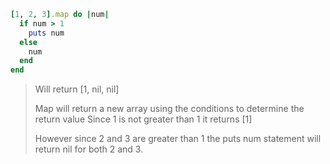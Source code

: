 ```ruby
[1, 2, 3].map do |num|
  if num > 1
    puts num
  else
    num
  end
end
```

> Will return [1, nil, nil]
>
> Map will return a new array using the conditions to determine the return value
> Since 1 is not greater than 1 it returns [1]
>
> However since 2 and 3 are greater than 1 the puts num statement will return
> nil for both 2 and 3.
